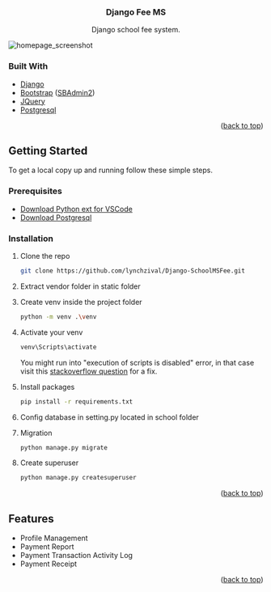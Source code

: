 <div id="top"></div>

<h3 align="center">Django Fee MS</h3>

  <p align="center">
    Django school fee system.
  </p>
  
  ![homepage_screenshot](https://raw.githubusercontent.com/lynchzival/Django-SchoolMSFee/main/screenshot/Screenshot%202022-06-29%20at%2021-17-24%20SCHOOL%20-%20Dashboard.png)
</div>

### Built With

* [Django](https://laravel.com)
* [Bootstrap](https://getbootstrap.com) ([SBAdmin2](https://startbootstrap.com/theme/sb-admin-2))
* [JQuery](https://jquery.com)
* [Postgresql](https://www.postgresql.org/)

<p align="right">(<a href="#top">back to top</a>)</p>



<!-- GETTING STARTED -->
## Getting Started

To get a local copy up and running follow these simple steps.

### Prerequisites

* [Download Python ext for VSCode](https://marketplace.visualstudio.com/items?itemName=ms-python.python)
* [Download Postgresql](https://www.postgresql.org/download/)

### Installation
 
1. Clone the repo

   ```sh
   git clone https://github.com/lynchzival/Django-SchoolMSFee.git
   ```
   
2. Extract vendor folder in static folder
3. Create venv inside the project folder

   ```sh
   python -m venv .\venv
   ```
4. Activate your venv

   ```sh
   venv\Scripts\activate
   ```
   You might run into "execution of scripts is disabled" error, in that case visit this [stackoverflow question](https://stackoverflow.com/questions/4037939/powershell-says-execution-of-scripts-is-disabled-on-this-system) for a fix.

5. Install packages

   ```sh
   pip install -r requirements.txt
   ```
 
6. Config database in setting.py located in school folder
7. Migration

   ```sh
   python manage.py migrate
   ```
   
8. Create superuser

   ```sh
   python manage.py createsuperuser
   ```

<p align="right">(<a href="#top">back to top</a>)</p>

<!-- FEATURES -->
## Features

- Profile Management
- Payment Report
- Payment Transaction Activity Log 
- Payment Receipt

<p align="right">(<a href="#top">back to top</a>)</p>
